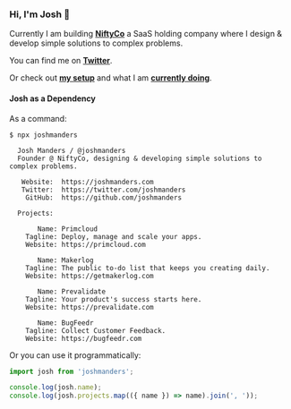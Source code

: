### Hi, I'm Josh 👋

Currently I am building [**NiftyCo**](https://aniftyco.com 'NiftyCo - Design & develop simple solutions to complex problems') a SaaS holding company where I design & develop simple solutions to complex problems.

You can find me on [**Twitter**](https://twitter.com/joshmanders 'Me on Twitter').

Or check out [**my setup**](https://joshmanders.com/uses 'My setup') and what I am [**currently doing**](https://joshmanders.com/now 'What I am currently doing').

#### Josh as a Dependency

As a command:

```
$ npx joshmanders

  Josh Manders / @joshmanders
  Founder @ NiftyCo, designing & developing simple solutions to complex problems.

   Website:  https://joshmanders.com
   Twitter:  https://twitter.com/joshmanders
    GitHub:  https://github.com/joshmanders

  Projects:

       Name: Primcloud
    Tagline: Deploy, manage and scale your apps.
    Website: https://primcloud.com

       Name: Makerlog
    Tagline: The public to-do list that keeps you creating daily.
    Website: https://getmakerlog.com

       Name: Prevalidate
    Tagline: Your product's success starts here.
    Website: https://prevalidate.com

       Name: BugFeedr
    Tagline: Collect Customer Feedback.
    Website: https://bugfeedr.com
```

Or you can use it programmatically:

```typescript
import josh from 'joshmanders';

console.log(josh.name);
console.log(josh.projects.map(({ name }) => name).join(', '));
```
